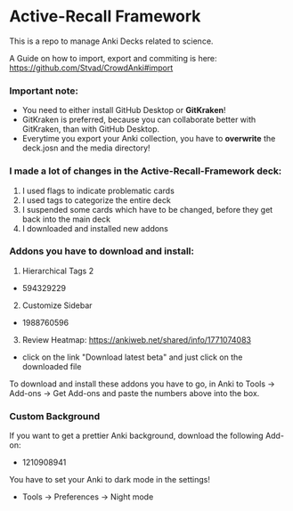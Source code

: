 # Active-Recall Framework
 
This is a repo to manage Anki Decks related to science.

A Guide on how to import, export and commiting is here:
https://github.com/Stvad/CrowdAnki#import

### Important note:
* You need to either install GitHub Desktop or **GitKraken**!
* GitKraken is preferred, because you can collaborate better with GitKraken, than with GitHub Desktop.
* Everytime you export your Anki collection, you have to **overwrite** the deck.josn and the media directory!

### I made a lot of changes in the Active-Recall-Framework deck: 
1. I used flags to indicate problematic cards
2. I used tags to categorize the entire deck
3. I suspended some cards which have to be changed, before they get back into the main deck
4. I downloaded and installed new addons

### Addons you have to download and install:
1. Hierarchical Tags 2
* 594329229 
2. Customize Sidebar
* 1988760596
3. Review Heatmap: https://ankiweb.net/shared/info/1771074083
* click on the link "Download latest beta" and just click on the downloaded file

To download and install these addons you have to go, in Anki to Tools -> Add-ons -> Get Add-ons and paste the numbers above into the box.

### Custom Background
If you want to get a prettier Anki background, download the following Add-on:
* 1210908941

You have to set your Anki to dark mode in the settings!
* Tools -> Preferences -> Night mode
